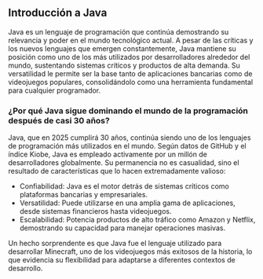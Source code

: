 <h2 align="left"> Introducción a Java </h2>

<p align="left"> Java es un lenguaje de programación que continúa demostrando su relevancia y poder en el mundo tecnológico actual. A pesar de las críticas y los nuevos lenguajes que emergen constantemente, Java mantiene su posición como uno de los más utilizados por desarrolladores alrededor del mundo, sustentando sistemas críticos y productos de alta demanda. Su versatilidad le permite ser la base tanto de aplicaciones bancarias como de videojuegos populares, consolidándolo como una herramienta fundamental para cualquier programador. </p>

<h3> ¿Por qué Java sigue dominando el mundo de la programación después de casi 30 años? </h3>

<p align="left"> 
Java, que en 2025 cumplirá 30 años, continúa siendo uno de los lenguajes de programación más utilizados en el mundo. Según datos de GitHub y el índice Kiobe, Java es empleado activamente por un millón de desarrolladores globalmente. Su permanencia no es casualidad, sino el resultado de características que lo hacen extremadamente valioso:

* Confiabilidad: Java es el motor detrás de sistemas críticos como plataformas bancarias y empresariales.
* Versatilidad: Puede utilizarse en una amplia gama de aplicaciones, desde sistemas financieros hasta videojuegos.
* Escalabilidad: Potencia productos de alto tráfico como Amazon y Netflix, demostrando su capacidad para manejar operaciones masivas.

Un hecho sorprendente es que Java fue el lenguaje utilizado para desarrollar Minecraft, uno de los videojuegos más exitosos de la historia, lo que evidencia su flexibilidad para adaptarse a diferentes contextos de desarrollo. </p>